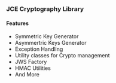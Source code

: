 ### JCE Cryptography Library

#### Features

- Symmetric Key Generator
- Asymmertric Keys Generator
- Exception Handling 
- Utility classes for Crypto management
- JWS Factory
- HMAC Utilities
- And More